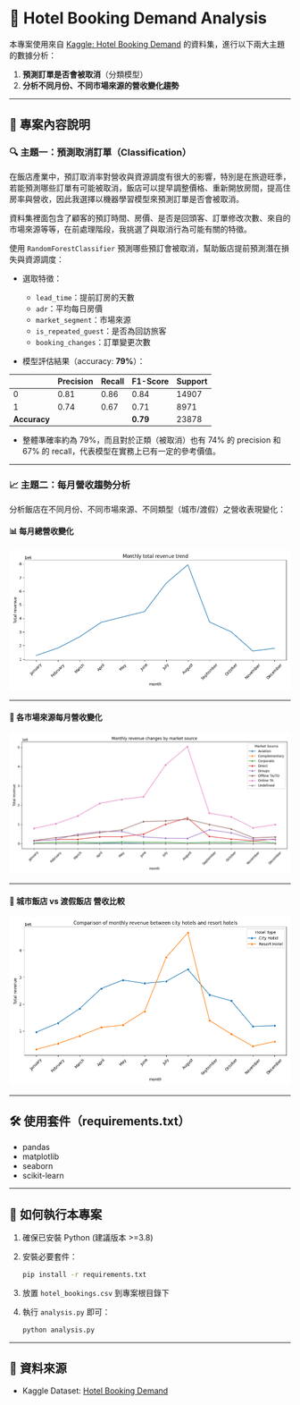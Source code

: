 # 🏨 Hotel Booking Demand Analysis

本專案使用來自 [Kaggle: Hotel Booking Demand](https://www.kaggle.com/datasets/jessemostipak/hotel-booking-demand) 的資料集，進行以下兩大主題的數據分析：

1. **預測訂單是否會被取消**（分類模型）
2. **分析不同月份、不同市場來源的營收變化趨勢**

---

## 📂 專案內容說明

### 🔍 主題一：預測取消訂單（Classification）

在飯店產業中，預訂取消率對營收與資源調度有很大的影響，特別是在旅遊旺季，若能預測哪些訂單有可能被取消，飯店可以提早調整價格、重新開放房間，提高住房率與營收，因此我選擇以機器學習模型來預測訂單是否會被取消。

資料集裡面包含了顧客的預訂時間、房價、是否是回頭客、訂單修改次數、來自的市場來源等等，在前處理階段，我挑選了與取消行為可能有關的特徵。

使用 `RandomForestClassifier` 預測哪些預訂會被取消，幫助飯店提前預測潛在損失與資源調度：

- 選取特徵：
  - `lead_time`：提前訂房的天數
  - `adr`：平均每日房價
  - `market_segment`：市場來源
  - `is_repeated_guest`：是否為回訪旅客
  - `booking_changes`：訂單變更次數
    
- 模型評估結果（accuracy: **79%**）：


|  | Precision | Recall | F1-Score | Support |
|-------|-----------|--------|----------|---------|
| 0     | 0.81      | 0.86   | 0.84     | 14907   |
| 1     | 0.74      | 0.67   | 0.71     | 8971    |
| **Accuracy** |        |        | **0.79** | 23878   |


- 整體準確率約為 79%，而且對於正類（被取消）也有 74% 的 precision 和 67% 的 recall，代表模型在實務上已有一定的參考價值。
---

### 📈 主題二：每月營收趨勢分析

分析飯店在不同月份、不同市場來源、不同類型（城市/渡假）之營收表現變化：

#### 📊 每月總營收變化

![Monthly Revenue](figure/monthly_revenue.png)

---

#### 🛫 各市場來源每月營收變化

![Revenue by Market Segment](figure/revenue_by_market_segment.png)

---

#### 🏨 城市飯店 vs 渡假飯店 營收比較

![Revenue by Hotel Type](figure/revenue_by_hotel_type.png)

---

## 🛠 使用套件（requirements.txt）

- pandas  
- matplotlib  
- seaborn  
- scikit-learn  

---

## 🚀 如何執行本專案

1. 確保已安裝 Python (建議版本 >=3.8)
2. 安裝必要套件：
    ```bash
    pip install -r requirements.txt
    ```
3. 放置 `hotel_bookings.csv` 到專案根目錄下
4. 執行 `analysis.py` 即可：

    ```bash
    python analysis.py
    ```

---

## 📎 資料來源

- Kaggle Dataset: [Hotel Booking Demand](https://www.kaggle.com/datasets/jessemostipak/hotel-booking-demand)
